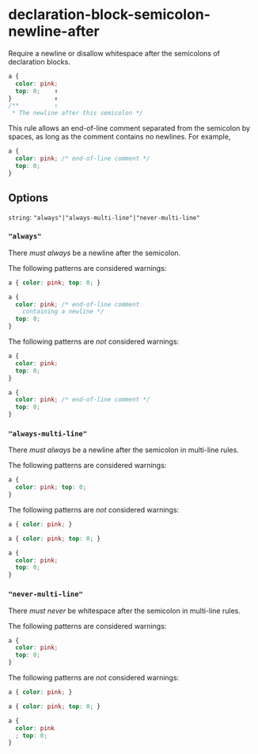 # declaration-block-semicolon-newline-after

Require a newline or disallow whitespace after the semicolons of declaration blocks.

```css
a {
  color: pink;
  top: 0;    ↑
}            ↑
/**          ↑
 * The newline after this semicolon */
```

This rule allows an end-of-line comment separated from the semicolon by spaces,
as long as the comment contains no newlines. For example,

```css
a {
  color: pink; /* end-of-line comment */
  top: 0;
}
```

## Options

`string`: `"always"|"always-multi-line"|"never-multi-line"`

### `"always"`

There *must always* be a newline after the semicolon.

The following patterns are considered warnings:

```css
a { color: pink; top: 0; }
```

```css
a {
  color: pink; /* end-of-line comment
    containing a newline */
  top: 0;
}
```

The following patterns are *not* considered warnings:

```css
a {
  color: pink;
  top: 0;
}
```

```css
a {
  color: pink; /* end-of-line comment */
  top: 0;
}
```

### `"always-multi-line"`

There *must always* be a newline after the semicolon in multi-line rules.

The following patterns are considered warnings:

```css
a {
  color: pink; top: 0;
}
```

The following patterns are *not* considered warnings:

```css
a { color: pink; }
```

```css
a { color: pink; top: 0; }
```

```css
a {
  color: pink;
  top: 0;
}
```

### `"never-multi-line"`

There *must never* be whitespace after the semicolon in multi-line rules.

The following patterns are considered warnings:

```css
a {
  color: pink;
  top: 0;
}
```

The following patterns are *not* considered warnings:

```css
a { color: pink; }
```

```css
a { color: pink; top: 0; }
```

```css
a {
  color: pink
  ; top: 0;
}
```
